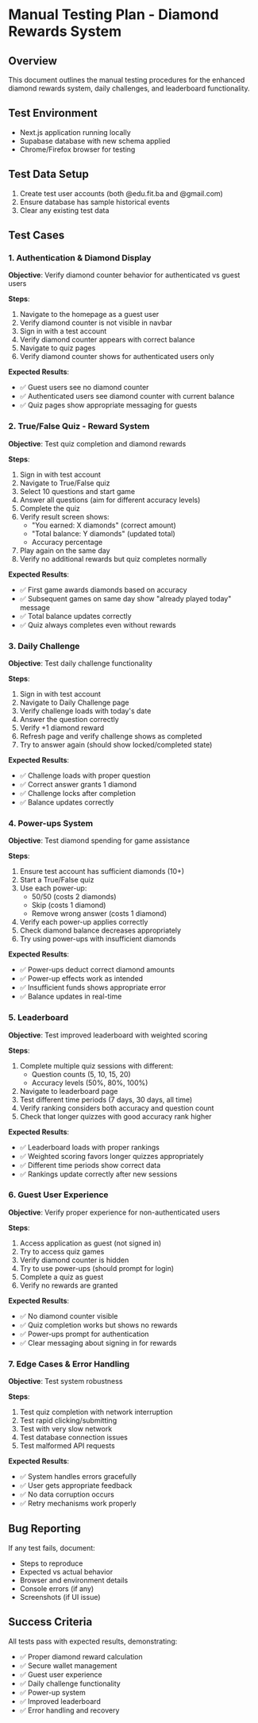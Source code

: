 # Manual Testing Plan - Diamond Rewards System

## Overview
This document outlines the manual testing procedures for the enhanced diamond rewards system, daily challenges, and leaderboard functionality.

## Test Environment
- Next.js application running locally
- Supabase database with new schema applied
- Chrome/Firefox browser for testing

## Test Data Setup
1. Create test user accounts (both @edu.fit.ba and @gmail.com)
2. Ensure database has sample historical events
3. Clear any existing test data

## Test Cases

### 1. Authentication & Diamond Display
**Objective**: Verify diamond counter behavior for authenticated vs guest users

**Steps**:
1. Navigate to the homepage as a guest user
2. Verify diamond counter is not visible in navbar
3. Sign in with a test account
4. Verify diamond counter appears with correct balance
5. Navigate to quiz pages
6. Verify diamond counter shows for authenticated users only

**Expected Results**:
- ✅ Guest users see no diamond counter
- ✅ Authenticated users see diamond counter with current balance
- ✅ Quiz pages show appropriate messaging for guests

### 2. True/False Quiz - Reward System
**Objective**: Test quiz completion and diamond rewards

**Steps**:
1. Sign in with test account
2. Navigate to True/False quiz
3. Select 10 questions and start game
4. Answer all questions (aim for different accuracy levels)
5. Complete the quiz
6. Verify result screen shows:
   - "You earned: X diamonds" (correct amount)
   - "Total balance: Y diamonds" (updated total)
   - Accuracy percentage
7. Play again on the same day
8. Verify no additional rewards but quiz completes normally

**Expected Results**:
- ✅ First game awards diamonds based on accuracy
- ✅ Subsequent games on same day show "already played today" message
- ✅ Total balance updates correctly
- ✅ Quiz always completes even without rewards

### 3. Daily Challenge
**Objective**: Test daily challenge functionality

**Steps**:
1. Sign in with test account
2. Navigate to Daily Challenge page
3. Verify challenge loads with today's date
4. Answer the question correctly
5. Verify +1 diamond reward
6. Refresh page and verify challenge shows as completed
7. Try to answer again (should show locked/completed state)

**Expected Results**:
- ✅ Challenge loads with proper question
- ✅ Correct answer grants 1 diamond
- ✅ Challenge locks after completion
- ✅ Balance updates correctly

### 4. Power-ups System
**Objective**: Test diamond spending for game assistance

**Steps**:
1. Ensure test account has sufficient diamonds (10+)
2. Start a True/False quiz
3. Use each power-up:
   - 50/50 (costs 2 diamonds)
   - Skip (costs 1 diamond)
   - Remove wrong answer (costs 1 diamond)
4. Verify each power-up applies correctly
5. Check diamond balance decreases appropriately
6. Try using power-ups with insufficient diamonds

**Expected Results**:
- ✅ Power-ups deduct correct diamond amounts
- ✅ Power-up effects work as intended
- ✅ Insufficient funds shows appropriate error
- ✅ Balance updates in real-time

### 5. Leaderboard
**Objective**: Test improved leaderboard with weighted scoring

**Steps**:
1. Complete multiple quiz sessions with different:
   - Question counts (5, 10, 15, 20)
   - Accuracy levels (50%, 80%, 100%)
2. Navigate to leaderboard page
3. Test different time periods (7 days, 30 days, all time)
4. Verify ranking considers both accuracy and question count
5. Check that longer quizzes with good accuracy rank higher

**Expected Results**:
- ✅ Leaderboard loads with proper rankings
- ✅ Weighted scoring favors longer quizzes appropriately
- ✅ Different time periods show correct data
- ✅ Rankings update correctly after new sessions

### 6. Guest User Experience
**Objective**: Verify proper experience for non-authenticated users

**Steps**:
1. Access application as guest (not signed in)
2. Try to access quiz games
3. Verify diamond counter is hidden
4. Try to use power-ups (should prompt for login)
5. Complete a quiz as guest
6. Verify no rewards are granted

**Expected Results**:
- ✅ No diamond counter visible
- ✅ Quiz completion works but shows no rewards
- ✅ Power-ups prompt for authentication
- ✅ Clear messaging about signing in for rewards

### 7. Edge Cases & Error Handling
**Objective**: Test system robustness

**Steps**:
1. Test quiz completion with network interruption
2. Test rapid clicking/submitting
3. Test with very slow network
4. Test database connection issues
5. Test malformed API requests

**Expected Results**:
- ✅ System handles errors gracefully
- ✅ User gets appropriate feedback
- ✅ No data corruption occurs
- ✅ Retry mechanisms work properly

## Bug Reporting
If any test fails, document:
- Steps to reproduce
- Expected vs actual behavior
- Browser and environment details
- Console errors (if any)
- Screenshots (if UI issue)

## Success Criteria
All tests pass with expected results, demonstrating:
- ✅ Proper diamond reward calculation
- ✅ Secure wallet management
- ✅ Guest user experience
- ✅ Daily challenge functionality
- ✅ Power-up system
- ✅ Improved leaderboard
- ✅ Error handling and recovery

